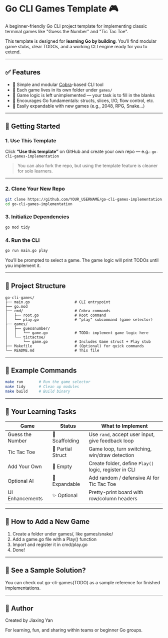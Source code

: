 # Go CLI Games Template 🎮

A beginner-friendly Go CLI project template for implementing classic terminal games like "Guess the Number" and "Tic Tac Toe".

This template is designed for **learning Go by building**. You’ll find modular game stubs, clear TODOs, and a working CLI engine ready for you to extend.

---

## ✅ Features

- 🔧 Simple and modular [Cobra](https://github.com/spf13/cobra)-based CLI tool
- 📁 Each game lives in its own folder under `games/`
- 🧩 Game logic is left unimplemented — your task is to fill in the blanks
- 🧠 Encourages Go fundamentals: structs, slices, I/O, flow control, etc.
- 🧰 Easily expandable with new games (e.g., 2048, RPG, Snake...)

---

## 🏁 Getting Started

### 1. Use This Template

Click **“Use this template”** on GitHub and create your own repo — e.g.:
`go-cli-games-implementation`

> You can also fork the repo, but using the template feature is cleaner for solo learners.

---

### 2. Clone Your New Repo

```bash
git clone https://github.com/YOUR_USERNAME/go-cli-games-implementation.git
cd go-cli-games-implementation
```

### 3. Initialize Dependencies

```bash
go mod tidy
```

### 4. Run the CLI
```bash
go run main.go play
```
You’ll be prompted to select a game. The game logic will print TODOs until you implement it.

---

## 🧱 Project Structure

```
go-cli-games/
├── main.go                    # CLI entrypoint
├── go.mod
├── cmd/                       # Cobra commands
│   ├── root.go                # Root command
│   └── play.go                # "play" subcommand (game selector)
├── games/
│   ├── guessnumber/
│   │   └── game.go            # TODO: implement game logic here
│   └── tictactoe/
│       └── game.go            # Includes Game struct + Play stub
├── Makefile                   # (Optional) for quick commands
└── README.md                  # This file
```

---

## 🧪 Example Commands

```bash
make run       # Run the game selector
make tidy      # Clean up modules
make build     # Build binary
```

---

## 🧠 Your Learning Tasks

| Game             | Status           | What to Implement                                      |
|------------------|------------------|--------------------------------------------------------|
| Guess the Number | 🧩 Scaffolding    | Use `rand`, accept user input, give feedback loop      |
| Tic Tac Toe      | 🧩 Partial Struct | Game loop, turn switching, win/draw detection           |
| Add Your Own     | 🔲 Empty          | Create folder, define `Play()` logic, register in CLI  |
| Optional AI      | 🔄 Expandable     | Add random / defensive AI for Tic Tac Toe              |
| UI Enhancements  | ✨ Optional       | Pretty-print board with row/column headers             |


---

## 🧰 How to Add a New Game

1. Create a folder under games/, like games/snake/
2. Add a game.go file with a Play() function
3. Import and register it in cmd/play.go
4. Done!

---

## 🔗 See a Sample Solution?
You can check out go-cli-games(TODO) as a sample reference for finished implementations.

---

## 👋 Author

Created by Jiaxing Yan

For learning, fun, and sharing within teams or beginner Go groups.


